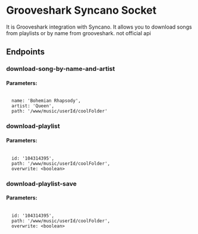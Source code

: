 # Grooveshark Syncano Socket

It is Grooveshark integration with Syncano. It allows you to download songs from playlists or by name from grooveshark. not official api

## Endpoints

### download-song-by-name-and-artist

#### Parameters:
```

  name: 'Bohemian Rhapsody',
  artist: 'Queen',
  path: '/www/music/userId/coolFolder'
```


### download-playlist

#### Parameters:
```

  id: '104314395',
  path: '/www/music/userId/coolFolder',
  overwrite: <boolean>
```


### download-playlist-save

#### Parameters:
```

  id: '104314395',
  path: '/www/music/userId/coolFolder',
  overwrite: <boolean>
```

